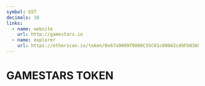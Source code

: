 ```yaml
---
symbol: GST
decimals: 18
links:
  - name: website
    url: http://gamestars.io
  - name: explorer
    url: https://etherscan.io/token/0x67a9099f0008C35C61c00042cd9Fb03684451097
---
```


# GAMESTARS TOKEN
